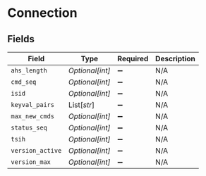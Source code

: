 # Connection


## Fields

| Field              | Type               | Required           | Description        |
| ------------------ | ------------------ | ------------------ | ------------------ |
| `ahs_length`       | *Optional[int]*    | :heavy_minus_sign: | N/A                |
| `cmd_seq`          | *Optional[int]*    | :heavy_minus_sign: | N/A                |
| `isid`             | *Optional[int]*    | :heavy_minus_sign: | N/A                |
| `keyval_pairs`     | List[*str*]        | :heavy_minus_sign: | N/A                |
| `max_new_cmds`     | *Optional[int]*    | :heavy_minus_sign: | N/A                |
| `status_seq`       | *Optional[int]*    | :heavy_minus_sign: | N/A                |
| `tsih`             | *Optional[int]*    | :heavy_minus_sign: | N/A                |
| `version_active`   | *Optional[int]*    | :heavy_minus_sign: | N/A                |
| `version_max`      | *Optional[int]*    | :heavy_minus_sign: | N/A                |